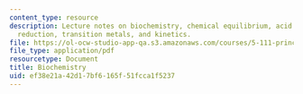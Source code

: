 ```yaml
---
content_type: resource
description: Lecture notes on biochemistry, chemical equilibrium, acid base, oxidation
  reduction, transition metals, and kinetics.
file: https://ol-ocw-studio-app-qa.s3.amazonaws.com/courses/5-111-principles-of-chemical-science-fall-2008/ef38e21a42d17bf6165f51fcca1f5237_lecnotes36.pdf
file_type: application/pdf
resourcetype: Document
title: Biochemistry
uid: ef38e21a-42d1-7bf6-165f-51fcca1f5237
---
```

